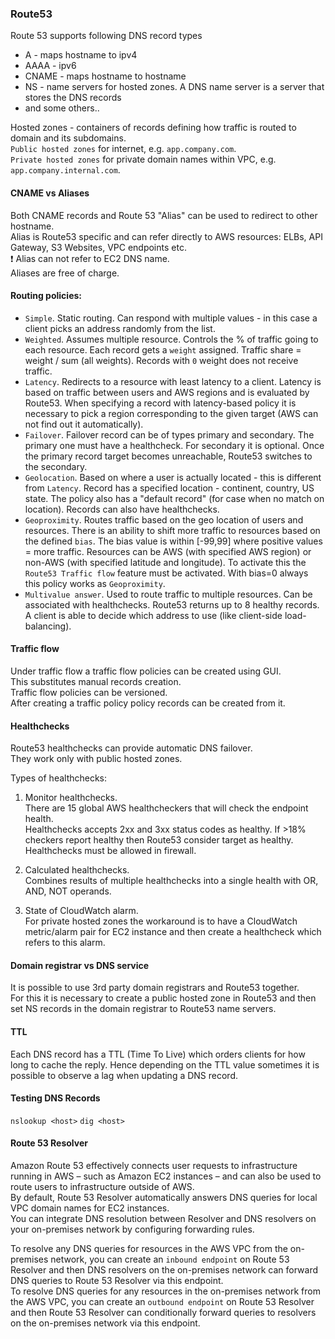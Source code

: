 ### Route53

Route 53 supports following DNS record types
* A - maps hostname to ipv4
* AAAA - ipv6
* CNAME - maps hostname to hostname
* NS - name servers for hosted zones. A DNS name server is a server that stores the DNS records
* and some others..

Hosted zones - containers of records defining how traffic is routed to domain and its subdomains.\
`Public hosted zones` for internet, e.g. `app.company.com`.\
`Private hosted zones` for private domain names within VPC, e.g. `app.company.internal.com`.

#### CNAME vs Aliases
Both CNAME records and Route 53 "Alias" can be used to redirect to other hostname.\
Alias is Route53 specific and can refer directly to AWS resources: ELBs, API Gateway, S3 Websites, VPC endpoints etc.\
:exclamation: Alias can not refer to EC2 DNS name.\
Aliases are free of charge.

#### Routing policies:
* `Simple`. Static routing. Can respond with multiple values - in this case a client picks an address randomly from the list.
* `Weighted`. Assumes multiple resource. Controls the % of traffic going to each resource. Each record gets a `weight` assigned.
Traffic share = weight / sum (all weights). Records with `0` weight does not receive traffic.
* `Latency`. Redirects to a resource with least latency to a client. Latency is based on traffic between users and AWS regions and is evaluated by Route53.
When specifying a record with latency-based policy it is necessary to pick a region corresponding to the given target (AWS can not find out it automatically).
* `Failover`. Failover record can be of types primary and secondary. The primary one must have a healthcheck. For secondary it is optional. Once the primary record target becomes unreachable, Route53 switches to the secondary.
* `Geolocation`. Based on where a user is actually located - this is different from `Latency`. Record has a specified location - continent, country, US state. The policy also has a "default record" (for case when no match on location). Records can also have healthchecks.
* `Geoproximity`. Routes traffic based on the geo location of users and resources. There is an ability to shift more traffic to resources based on the defined `bias`. The bias value is within [-99,99] where positive values = more traffic. Resources can be AWS (with specified AWS region) or non-AWS (with specified latitude and longitude). To activate this the `Route53 Traffic flow` feature must be activated. With bias=0 always this policy works as `Geoproximity`.
* `Multivalue answer`. Used to route traffic to multiple resources. Can be associated with healthchecks. Route53 returns up to 8 healthy records. A client is able to decide which address to use (like client-side load-balancing).

#### Traffic flow
Under traffic flow a traffic flow policies can be created using GUI.\
This substitutes manual records creation.\
Traffic flow policies can be versioned.\
After creating a traffic policy policy records can be created from it.

#### Healthchecks
Route53 healthchecks can provide automatic DNS failover.\
They work only with public hosted zones.

Types of healthchecks:
1. Monitor healthchecks.\
There are 15 global AWS healthcheckers that will check the endpoint health.\
Healthchecks accepts 2xx and 3xx status codes as healthy.
If >18% checkers report healthy then Route53 consider target as healthy.\
Healthchecks must be allowed in firewall.

2. Calculated healthchecks.\
Combines results of multiple healthchecks into a single health with OR, AND, NOT operands.

3. State of CloudWatch alarm.\
For private hosted zones the workaround is to have a CloudWatch metric/alarm pair for EC2 instance and then create a healthcheck which refers to this alarm.

#### Domain registrar vs DNS service
It is possible to use 3rd party domain registrars and Route53 together.\
For this it is necessary to create a public hosted zone in Route53 and then set NS records in the domain registrar to Route53 name servers.

#### TTL
Each DNS record has a TTL (Time To Live) which orders clients for how long to cache the reply. Hence depending on the TTL value sometimes it is possible to observe a lag when updating a DNS record.

#### Testing DNS Records
`nslookup <host>`
`dig <host>`

#### Route 53 Resolver
Amazon Route 53 effectively connects user requests to infrastructure running in AWS – such as Amazon EC2 instances – and can also be used to route users to infrastructure outside of AWS.\
By default, Route 53 Resolver automatically answers DNS queries for local VPC domain names for EC2 instances.\
You can integrate DNS resolution between Resolver and DNS resolvers on your on-premises network by configuring forwarding rules.

To resolve any DNS queries for resources in the AWS VPC from the on-premises network, you can create an `inbound endpoint` on Route 53 Resolver and then DNS resolvers on the on-premises network can forward DNS queries to Route 53 Resolver via this endpoint.\
To resolve DNS queries for any resources in the on-premises network from the AWS VPC, you can create an `outbound endpoint` on Route 53 Resolver and then Route 53 Resolver can conditionally forward queries to resolvers on the on-premises network via this endpoint.
